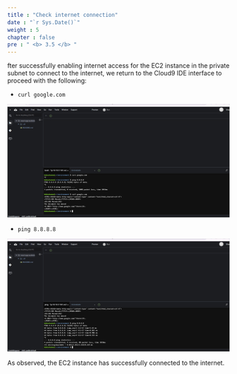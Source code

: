 ```yaml
---
title : "Check internet connection"
date : "`r Sys.Date()`"
weight : 5
chapter : false
pre : " <b> 3.5 </b> "
---
```


fter successfully enabling internet access for the EC2 instance in the private subnet to connect to the internet, we return to the Cloud9 IDE interface to proceed with the following:
- `curl google.com`

![IMAGE](/images/3-developmentEnvironment/3.5-checkConnectionInternet/001-checkInternet.png)

- `ping 8.8.8.8`

![IMAGE](/images/3-developmentEnvironment/3.5-checkConnectionInternet/002-checkInternet.png)

As observed, the EC2 instance has successfully connected to the internet.